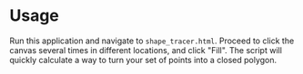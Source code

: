 # Usage

Run this application and navigate to `shape_tracer.html`. Proceed to click the canvas several times in different locations, and click "Fill". The script will quickly calculate a way to turn your set of points into a closed polygon.


